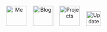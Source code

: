 <p align="center">
  <a href="https://pranav6670.github.io"><img src='https://github.com/pavanjadhaw/pavanjadhaw/raw/master/me.svg?sanitize=true' alt="Me" title="Me" height='55px'/></a>　
  <a href="https://medium.com/@pranavnatekar"><img src='https://github.com/pavanjadhaw/pavanjadhaw/raw/master/blog.svg?sanitize=true' alt="Blog" title="Blog" height='55px'/></a>　
  <a href="https://pranav6670.github.io/#works"><img src='https://github.com/pavanjadhaw/pavanjadhaw/raw/master/projects.svg?sanitize=true' alt="Projects" title="Projects" height='55px'/></a>　
  <a href="https://www.linkedin.com/in/pranavnatekar/"><img src='https://image.flaticon.com/icons/png/512/61/61109.png' alt="Updates" title="Updates" height='40px'/></a>　
</p>
